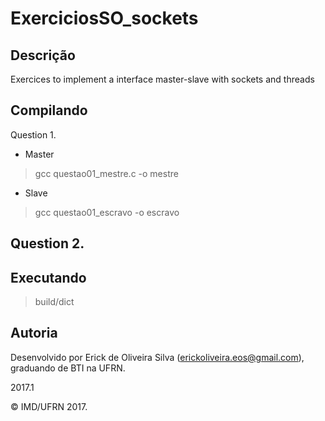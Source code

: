 # ExerciciosSO_sockets

## Descrição

Exercices to implement a interface master-slave with sockets and threads

## Compilando
Question 1.
- Master
> gcc questao01_mestre.c -o mestre
- Slave
> gcc questao01_escravo -o escravo

Question 2.
-

## Executando

>build/dict

## Autoria

Desenvolvido por Erick de Oliveira Silva (<erickoliveira.eos@gmail.com>), graduando de BTI na UFRN.

2017.1

&copy; IMD/UFRN 2017.
